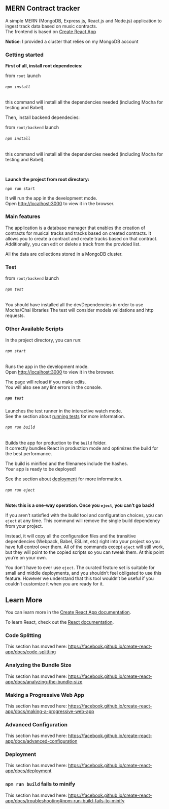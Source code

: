 
## MERN Contract tracker

A simple MERN (MongoDB, Express.js, React.js and Node.js) application to ingest track data based on music 
contracts.<br/>
The frontend is based on [Create React App](https://facebook.github.io/create-react-app)

**Notice**: I provided a cluster that relies on my MongoDB account

### Getting started

**First of all, install root dependecies:**

from ``` root ``` launch

###### `npm install`

this command will install all the dependencies needed (including Mocha for testing and Babel).

Then, install backend dependecies: 

from ``` root/backend ``` launch

###### `npm install`

this command will install all the dependencies needed (including Mocha for testing and Babel).

<br />


**Launch the project from root directory:**
```
npm run start
```
It will run the app in the development mode.<br />
Open [http://localhost:3000](http://localhost:3000) to view it in the browser.


### Main features
The application is a database manager that enables the creation of contracts for musical tracks and tracks based on created contracts.
It allows you to create a contract and create tracks based on that contract. 
Additionally, you can edit or delete a track from the provided list.

All the data are collections stored in a MongoDB cluster.

### Test

from ``` root/backend ``` launch

###### `npm test`

You should have installed all the devDependencies in order to use Mocha/Chai libraries
The test will consider models validations and http requests.







### Other Available Scripts

In the project directory, you can run:

###### `npm start`

Runs the app in the development mode.<br />
Open [http://localhost:3000](http://localhost:3000) to view it in the browser.

The page will reload if you make edits.<br />
You will also see any lint errors in the console.

##### `npm test`

Launches the test runner in the interactive watch mode.<br />
See the section about [running tests](https://facebook.github.io/create-react-app/docs/running-tests) for more information.

###### `npm run build`

Builds the app for production to the `build` folder.<br />
It correctly bundles React in production mode and optimizes the build for the best performance.

The build is minified and the filenames include the hashes.<br />
Your app is ready to be deployed!

See the section about [deployment](https://facebook.github.io/create-react-app/docs/deployment) for more information.

###### `npm run eject`

**Note: this is a one-way operation. Once you `eject`, you can’t go back!**

If you aren’t satisfied with the build tool and configuration choices, you can `eject` at any time. This command will remove the single build dependency from your project.

Instead, it will copy all the configuration files and the transitive dependencies (Webpack, Babel, ESLint, etc) right into your project so you have full control over them. All of the commands except `eject` will still work, but they will point to the copied scripts so you can tweak them. At this point you’re on your own.

You don’t have to ever use `eject`. The curated feature set is suitable for small and middle deployments, and you shouldn’t feel obligated to use this feature. However we understand that this tool wouldn’t be useful if you couldn’t customize it when you are ready for it.

## Learn More

You can learn more in the [Create React App documentation](https://facebook.github.io/create-react-app/docs/getting-started).

To learn React, check out the [React documentation](https://reactjs.org/).

### Code Splitting

This section has moved here: https://facebook.github.io/create-react-app/docs/code-splitting

### Analyzing the Bundle Size

This section has moved here: https://facebook.github.io/create-react-app/docs/analyzing-the-bundle-size

### Making a Progressive Web App

This section has moved here: https://facebook.github.io/create-react-app/docs/making-a-progressive-web-app

### Advanced Configuration

This section has moved here: https://facebook.github.io/create-react-app/docs/advanced-configuration

### Deployment

This section has moved here: https://facebook.github.io/create-react-app/docs/deployment

### `npm run build` fails to minify

This section has moved here: https://facebook.github.io/create-react-app/docs/troubleshooting#npm-run-build-fails-to-minify
